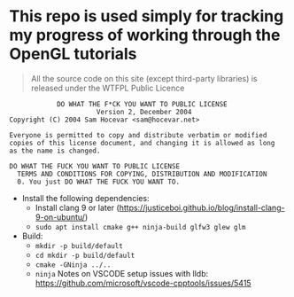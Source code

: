 # This repo is used simply for tracking my progress of working through the OpenGL tutorials

>All the source code on this site (except third-party libraries) is released under the WTFPL Public Licence 

                DO WHAT THE F*CK YOU WANT TO PUBLIC LICENSE
                          Version 2, December 2004
    Copyright (C) 2004 Sam Hocevar <sam@hocevar.net>
          
    Everyone is permitted to copy and distribute verbatim or modified
    copies of this license document, and changing it is allowed as long
    as the name is changed.

    DO WHAT THE FUCK YOU WANT TO PUBLIC LICENSE
      TERMS AND CONDITIONS FOR COPYING, DISTRIBUTION AND MODIFICATION
      0. You just DO WHAT THE FUCK YOU WANT TO.

* Install the following dependencies:
    * Install clang 9 or later (https://justiceboi.github.io/blog/install-clang-9-on-ubuntu/)
    * ```sudo apt install cmake g++ ninja-build glfw3 glew glm```
* Build:
    * ```mkdir -p build/default```
    * ```cd mkdir -p build/default```
    * ```cmake -GNinja ../..```
    * ```ninja```
Notes on VSCODE setup issues with lldb:
https://github.com/microsoft/vscode-cpptools/issues/5415



